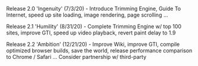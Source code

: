 Release 2.0 'Ingenuity' (7/3/20) - Introduce Trimming Engine, Guide To Internet, speed up site loading, image rendering, page scrolling ...

Release 2.1 'Humility' (8/31/20) - Complete Trimming Engine w/ top 100 sites, improve GTI, speed up video playback, revert paint delay to 1.9

Release 2.2 'Ambition' (12/21/20) - Improve Wiki, improve GTI, compile optimized browser builds, save the world, release performance comparison to Chrome / Safari ...
Consider partnership w/ third-party
